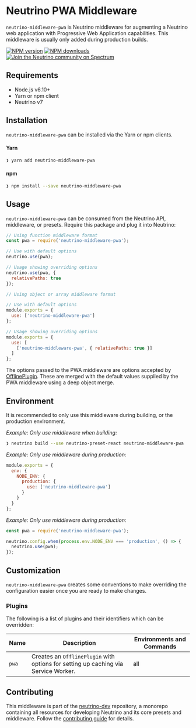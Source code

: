 # Neutrino PWA Middleware

`neutrino-middleware-pwa` is Neutrino middleware for augmenting a Neutrino web application with Progressive Web
Application capabilities. This middleware is usually only added during production builds.

[![NPM version][npm-image]][npm-url]
[![NPM downloads][npm-downloads]][npm-url]
[![Join the Neutrino community on Spectrum][spectrum-image]][spectrum-url]

## Requirements

- Node.js v6.10+
- Yarn or npm client
- Neutrino v7

## Installation

`neutrino-middleware-pwa` can be installed via the Yarn or npm clients.

#### Yarn

```bash
❯ yarn add neutrino-middleware-pwa
```

#### npm

```bash
❯ npm install --save neutrino-middleware-pwa
```

## Usage

`neutrino-middleware-pwa` can be consumed from the Neutrino API, middleware, or presets. Require this package
and plug it into Neutrino:

```js
// Using function middleware format
const pwa = require('neutrino-middleware-pwa');

// Use with default options
neutrino.use(pwa);

// Usage showing overriding options
neutrino.use(pwa, {
  relativePaths: true
});
```

```js
// Using object or array middleware format

// Use with default options
module.exports = {
  use: ['neutrino-middleware-pwa']
};

// Usage showing overriding options
module.exports = {
  use: [
    ['neutrino-middleware-pwa', { relativePaths: true }]
  ]
};
```

The options passed to the PWA middleware are options accepted by
[OfflinePlugin](https://github.com/NekR/offline-plugin). These are merged with the default values supplied by the PWA
middleware using a deep object merge.

## Environment

It is recommended to only use this middleware during building, or the production environment.

_Example: Only use middleware when building:_

```bash
❯ neutrino build --use neutrino-preset-react neutrino-middleware-pwa
```

_Example: Only use middleware during production:_

```js
module.exports = {
  env: {
    NODE_ENV: {
      production: {
        use: ['neutrino-middleware-pwa']
      }
    }
  }
};
```

_Example: Only use middleware during production:_

```js
const pwa = require('neutrino-middleware-pwa');

neutrino.config.when(process.env.NODE_ENV === 'production', () => {
  neutrino.use(pwa);
});
```

## Customization

`neutrino-middleware-pwa` creates some conventions to make overriding the configuration easier once you are ready to
make changes.

### Plugins

The following is a list of plugins and their identifiers which can be overridden:

| Name | Description | Environments and Commands |
| --- | --- | --- |
| `pwa` | Creates an `OfflinePlugin` with options for setting up caching via Service Worker. | all |

## Contributing

This middleware is part of the [neutrino-dev](https://github.com/mozilla-neutrino/neutrino-dev) repository, a monorepo
containing all resources for developing Neutrino and its core presets and middleware. Follow the
[contributing guide](https://neutrinojs.org/contributing) for details.

[npm-image]: https://img.shields.io/npm/v/neutrino-middleware-pwa.svg
[npm-downloads]: https://img.shields.io/npm/dt/neutrino-middleware-pwa.svg
[npm-url]: https://npmjs.org/package/neutrino-middleware-pwa
[spectrum-image]: https://withspectrum.github.io/badge/badge.svg
[spectrum-url]: https://spectrum.chat/neutrino
